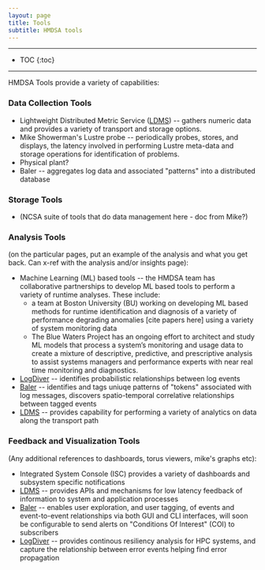```yaml
---
layout: page
title: Tools
subtitle: HMDSA tools
---
```


------
* TOC 
{:toc} 
------

HMDSA Tools provide a variety of capabilities:

### Data Collection Tools ###
* Lightweight Distributed Metric Service ([LDMS](./tools/ldms.md)) -- gathers numeric data and provides a variety of transport and storage options.
* Mike Showerman's Lustre probe -- periodically probes, stores, and displays, the latency involved in performing Lustre meta-data and storage operations for identification of problems.
* Physical plant?
* Baler -- aggregates log data and associated "patterns" into a distributed database 

### Storage Tools ###
* (NCSA suite of tools that do data management here - doc from Mike?)

### Analysis Tools ###
(on the particular pages, put an example of the analysis and what you get back. Can x-ref with the analysis and/or insights page):
* Machine Learning (ML) based tools -- the HMDSA team has collaborative partnerships to develop ML based tools to perform a variety of runtime analyses. These include:
  * a team at Boston University (BU) working on developing ML based methods for runtime identification and diagnosis of a variety of performance degrading anomalies [cite papers here] using a variety of system monitoring data
  * The Blue Waters Project has an ongoing effort to architect and study ML models that process a system’s monitoring and usage data to create a mixture of descriptive, predictive, and prescriptive analysis to assist systems managers and performance experts with near real time monitoring and diagnostics.
* [LogDiver](./tools/logdiver.md) -- identifies probabilistic relationships between log events
* [Baler](./tools/baler.md) -- identifies and tags uniuqe patterns of "tokens" associated with log messages, discovers spatio-temporal correlative relationships between tagged events
* [LDMS](./tools/ldms.md) -- provides capability for performing a variety of analytics on data along the transport path

### Feedback and Visualization Tools ###
(Any additional references to dashboards, torus viewers, mike's graphs etc):

* Integrated System Console (ISC) provides a variety of dashboards and subsystem specific notifications
* [LDMS](./tools/ldms.md) -- provides APIs and mechanisms for low latency feedback of information to system and application processes
* [Baler](./tools/baler.md) -- enables user exploration, and user tagging, of events and event-to-event relationships via both GUI and CLI interfaces, will soon be configurable to send alerts on "Conditions Of Interest" (COI) to subscribers
* [LogDiver](./tools/logdiver.md) -- provides continous resiliency analysis for HPC systems, and capture the relationship between error events helping find error propagation 
  
